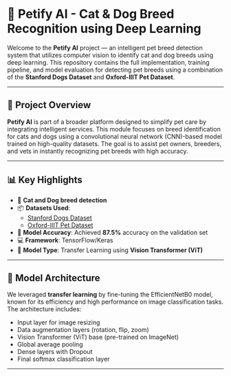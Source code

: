 # 🐾 Petify AI - Cat & Dog Breed Recognition using Deep Learning

Welcome to the **Petify AI** project — an intelligent pet breed detection system that utilizes computer vision to identify cat and dog breeds using deep learning. This repository contains the full implementation, training pipeline, and model evaluation for detecting pet breeds using a combination of the **Stanford Dogs Dataset** and **Oxford-IIIT Pet Dataset**.

---

## 📌 Project Overview

**Petify AI** is part of a broader platform designed to simplify pet care by integrating intelligent services. This module focuses on breed identification for cats and dogs using a convolutional neural network (CNN)-based model trained on high-quality datasets. The goal is to assist pet owners, breeders, and vets in instantly recognizing pet breeds with high accuracy.

---

## 📊 Key Highlights

- 🐶 **Cat and Dog breed detection**
- 📦 **Datasets Used**: 
  - [Stanford Dogs Dataset](http://vision.stanford.edu/aditya86/ImageNetDogs/)
  - [Oxford-IIIT Pet Dataset](https://www.robots.ox.ac.uk/~vgg/data/pets/)
- 🧠 **Model Accuracy**: Achieved **87.5%** accuracy on the validation set
- 💻 **Framework**: TensorFlow/Keras
- 🎯 **Model Type**: Transfer Learning using **Vision Transformer (ViT)**

---

## 🧠 Model Architecture

We leveraged **transfer learning** by fine-tuning the EfficientNetB0 model, known for its efficiency and high performance on image classification tasks. The architecture includes:

- Input layer for image resizing
- Data augmentation layers (rotation, flip, zoom)
- Vision Transformer (ViT) base (pre-trained on ImageNet)
- Global average pooling
- Dense layers with Dropout
- Final softmax classification layer

---

